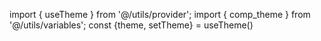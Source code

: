 import { useTheme } from '@/utils/provider';
import { comp_theme } from '@/utils/variables';
  const {theme, setTheme} = useTheme()